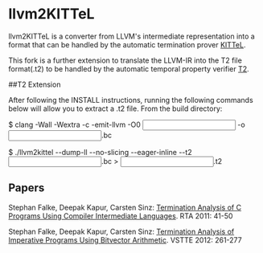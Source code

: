# llvm2KITTeL

llvm2KITTeL is a converter from LLVM's intermediate representation
into a format that can be handled by the automatic termination prover
[KITTeL](https://github.com/s-falke/kittel-koat).

This fork is a further extension to translate the LLVM-IR into the 
T2 file format(.t2) to be handled by the automatic temporal property
verifier [T2](https://github.com/mmjb/T2).


##T2 Extension 

After following the INSTALL instructions, running the following commands below
will allow you to extract a .t2 file. From the build directory:

$ clang -Wall -Wextra -c -emit-llvm -O0 <INPUT> -o <INPUT>.bc

$ ./llvm2kittel --dump-ll --no-slicing --eager-inline --t2 <INPUT>.bc > <INPUT>.t2


## Papers

Stephan Falke, Deepak Kapur, Carsten Sinz:
[Termination Analysis of C Programs Using Compiler Intermediate Languages](http://dx.doi.org/10.4230/LIPIcs.RTA.2011.41).
RTA 2011: 41-50

Stephan Falke, Deepak Kapur, Carsten Sinz:
[Termination Analysis of Imperative Programs Using Bitvector Arithmetic](http://dx.doi.org/10.1007/978-3-642-27705-4_21).
VSTTE 2012: 261-277
